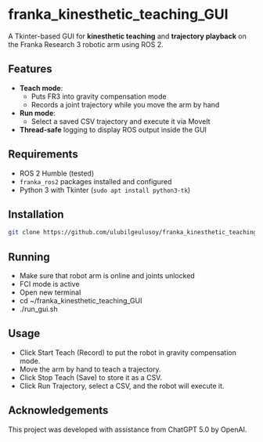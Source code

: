 # franka_kinesthetic_teaching_GUI

A Tkinter-based GUI for **kinesthetic teaching** and **trajectory playback** on the Franka Research 3 robotic arm using ROS 2.

## Features
- **Teach mode**:  
  - Puts FR3 into gravity compensation mode  
  - Records a joint trajectory while you move the arm by hand
- **Run mode**:  
  - Select a saved CSV trajectory and execute it via MoveIt
- **Thread-safe** logging to display ROS output inside the GUI

## Requirements
- ROS 2 Humble (tested)
- `franka_ros2` packages installed and configured
- Python 3 with Tkinter (`sudo apt install python3-tk`)

## Installation
```bash
git clone https://github.com/ulubilgeulusoy/franka_kinesthetic_teaching_GUI.git
```


## Running
- Make sure that robot arm is online and joints unlocked
- FCI mode is active
- Open new terminal
- cd ~/franka_kinesthetic_teaching_GUI
- ./run_gui.sh

## Usage
- Click Start Teach (Record) to put the robot in gravity compensation mode.
- Move the arm by hand to teach a trajectory.
- Click Stop Teach (Save) to store it as a CSV.
- Click Run Trajectory, select a CSV, and the robot will execute it.

## Acknowledgements
This project was developed with assistance from ChatGPT 5.0 by OpenAI.
